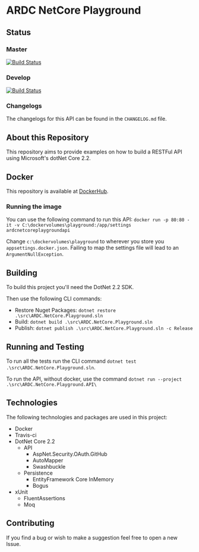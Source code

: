 # ARDC NetCore Playground

## Status

### Master

[![Build Status](https://travis-ci.com/rodolphocastro/ARDC.NetCore.Playground.svg?branch=master)](https://travis-ci.com/rodolphocastro/ARDC.NetCore.Playground)

### Develop

[![Build Status](https://travis-ci.com/rodolphocastro/ARDC.NetCore.Playground.svg?branch=develop)](https://travis-ci.com/rodolphocastro/ARDC.NetCore.Playground)

### Changelogs

The changelogs for this API can be found in the `CHANGELOG.md` file.

## About this Repository

This repository aims to provide examples on how to build a RESTFul API using Microsoft's dotNet Core 2.2.

## Docker

This repository is available at [DockerHub](https://cloud.docker.com/repository/docker/rodolphoalves/ardcnetcoreplaygroundapi).

### Running the image

You can use the following command to run this API: `docker run -p 80:80 -it -v C:\dockervolumes\playground:/app/settings ardcnetcoreplaygroundapi`

Change `c:\dockervolumes\playground` to wherever you store you `appsettings.docker.json`. Failing to map the settings file will lead to an `ArgumentNullException`.

## Building

To build this project you'll need the DotNet 2.2 SDK.

Then use the following CLI commands:

+ Restore Nuget Packages: `dotnet restore .\src\ARDC.NetCore.Playground.sln`
+ Build: `dotnet build .\src\ARDC.NetCore.Playground.sln`
+ Publish: `dotnet publish .\src\ARDC.NetCore.Playground.sln -c Release`

## Running and Testing

To run all the tests run the CLI command `dotnet test .\src\ARDC.NetCore.Playground.sln`.

To run the API, without docker, use the command `dotnet run --project .\src\ARDC.NetCore.Playground.API\`

## Technologies

The following technologies and packages are used in this project:

+ Docker
+ Travis-ci
+ DotNet Core 2.2
    + API
        + AspNet.Security.OAuth.GitHub
        + AutoMapper
        + Swashbuckle
    + Persistence
        + EntityFramework Core InMemory
        + Bogus
+ xUnit
    + FluentAssertions
    + Moq

## Contributing

If you find a bug or wish to make a suggestion feel free to open a new Issue.
